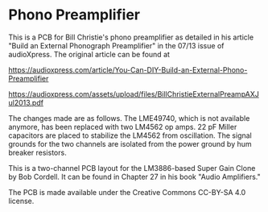 # Phono Preamplifier

This is a PCB for Bill Christie's phono preamplifier as detailed in his article "Build an External Phonograph Preamplifier" in the 07/13 issue of audioXpress.  The original article can be found at

https://audioxpress.com/article/You-Can-DIY-Build-an-External-Phono-Preamplifier

https://audioxpress.com/assets/upload/files/BillChristieExternalPreampAXJul2013.pdf

The changes made are as follows.  The LME49740, which is not available anymore, has been replaced with two LM4562 op amps.  22 pF Miller capacitors are placed to stabilize the LM4562 from oscillation.  The signal grounds for the two channels are isolated from the power ground by hum breaker resistors.

This is a two-channel PCB layout for the LM3886-based Super Gain Clone by Bob Cordell.  It can be found in Chapter 27 in his book "Audio Amplifiers."

The PCB is made available under the Creative Commons CC-BY-SA 4.0 license.

